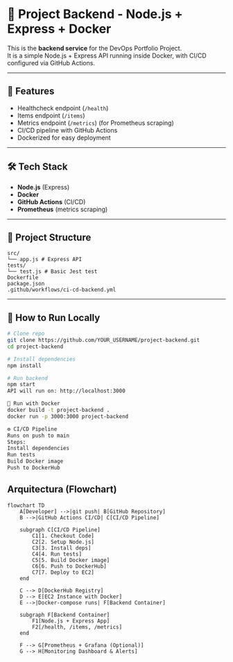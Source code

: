 # 🚀 Project Backend - Node.js + Express + Docker

This is the **backend service** for the DevOps Portfolio Project.  
It is a simple Node.js + Express API running inside Docker, with CI/CD configured via GitHub Actions.

---

## 📌 Features
- Healthcheck endpoint (`/health`)
- Items endpoint (`/items`)
- Metrics endpoint (`/metrics`) (for Prometheus scraping)
- CI/CD pipeline with GitHub Actions
- Dockerized for easy deployment

---

## 🛠️ Tech Stack
- **Node.js** (Express)
- **Docker**
- **GitHub Actions** (CI/CD)
- **Prometheus** (metrics scraping)

---

## 📂 Project Structure
```
src/
└── app.js # Express API
tests/
└── test.js # Basic Jest test
Dockerfile
package.json
.github/workflows/ci-cd-backend.yml
```

---

## 🚀 How to Run Locally
```bash
# Clone repo
git clone https://github.com/YOUR_USERNAME/project-backend.git
cd project-backend

# Install dependencies
npm install

# Run backend
npm start
API will run on: http://localhost:3000

🐳 Run with Docker
docker build -t project-backend .
docker run -p 3000:3000 project-backend

⚙️ CI/CD Pipeline
Runs on push to main
Steps:
Install dependencies
Run tests
Build Docker image
Push to DockerHub
```
## Arquitectura (Flowchart)

```mermaid
flowchart TD
    A[Developer] -->|git push| B[GitHub Repository]
    B -->|GitHub Actions CI/CD| C[CI/CD Pipeline]

    subgraph C[CI/CD Pipeline]
        C1[1. Checkout Code]
        C2[2. Setup Node.js]
        C3[3. Install deps]
        C4[4. Run tests]
        C5[5. Build Docker image]
        C6[6. Push to DockerHub]
        C7[7. Deploy to EC2]
    end

    C --> D[DockerHub Registry]
    D --> E[EC2 Instance with Docker]
    E -->|Docker-compose runs| F[Backend Container]

    subgraph F[Backend Container]
        F1[Node.js + Express App]
        F2[/health, /items, /metrics]
    end

    F --> G[Prometheus + Grafana (Optional)]
    G --> H[Monitoring Dashboard & Alerts]
```